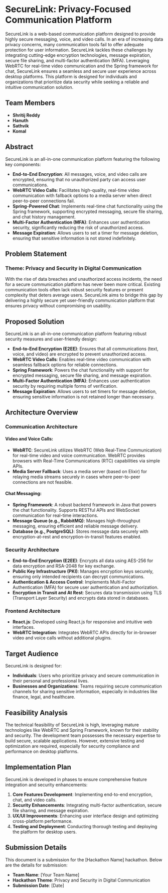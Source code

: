 # SecureLink: Privacy-Focused Communication Platform

SecureLink is a web-based communication platform designed to provide highly secure messaging, voice, and video calls. In an era of increasing data privacy concerns, many communication tools fail to offer adequate protection for user information. SecureLink tackles these challenges by integrating cutting-edge encryption technologies, message expiration, secure file sharing, and multi-factor authentication (MFA). Leveraging WebRTC for real-time video communication and the Spring framework for chat, SecureLink ensures a seamless and secure user experience across desktop platforms. This platform is designed for individuals and organizations that prioritize data security while seeking a reliable and intuitive communication solution.

## Team Members

- **Shritij Reddy**
- **Hanuth** 
- **Sathvik** 
- **Komal**

## Abstract

SecureLink is an all-in-one communication platform featuring the following key components:

- **End-to-End Encryption**: All messages, voice, and video calls are encrypted, ensuring that no unauthorized party can access user communications.
- **WebRTC Video Calls**: Facilitates high-quality, real-time video communication with fallback options to a media server when direct peer-to-peer connections fail.
- **Spring-Powered Chat**: Implements real-time chat functionality using the Spring framework, supporting encrypted messaging, secure file sharing, and chat history management.
- **Multi-Factor Authentication (MFA)**: Enhances user authentication security, significantly reducing the risk of unauthorized access.
- **Message Expiration**: Allows users to set a timer for message deletion, ensuring that sensitive information is not stored indefinitely.

## Problem Statement

### Theme: Privacy and Security in Digital Communication

With the rise of data breaches and unauthorized access incidents, the need for a secure communication platform has never been more critical. Existing communication tools often lack robust security features or present complexity that deters average users. SecureLink aims to bridge this gap by delivering a highly secure yet user-friendly communication platform that ensures privacy without compromising on usability.

## Proposed Solution

SecureLink is an all-in-one communication platform featuring robust security measures and user-friendly design:

- **End-to-End Encryption (E2EE)**: Ensures that all communications (text, voice, and video) are encrypted to prevent unauthorized access.
- **WebRTC Video Calls**: Enables real-time video communication with seamless fallback options for reliable connections.
- **Spring Framework**: Powers the chat functionality with support for encrypted messaging, secure file sharing, and message expiration.
- **Multi-Factor Authentication (MFA)**: Enhances user authentication security by requiring multiple forms of verification.
- **Message Expiration**: Allows users to set timers for message deletion, ensuring sensitive information is not retained longer than necessary.

## Architecture Overview

### Communication Architecture

#### Video and Voice Calls:

- **WebRTC**: SecureLink utilizes WebRTC (Web Real-Time Communication) for real-time video and voice communication. WebRTC provides browsers with Real-Time Communications (RTC) capabilities via simple APIs.
- **Media Server Fallback**: Uses a media server (based on Elixir) for relaying media streams securely in cases where peer-to-peer connections are not feasible.

#### Chat Messaging:

- **Spring Framework**: A robust backend framework in Java that powers the chat functionality. Supports RESTful APIs and WebSocket communication for real-time interactions.
- **Message Queue (e.g., RabbitMQ)**: Manages high-throughput messaging, ensuring efficient and reliable message delivery.
- **Database (e.g., PostgreSQL)**: Stores message data securely with encryption-at-rest and encryption-in-transit features enabled.

### Security Architecture

- **End-to-End Encryption (E2EE)**: Encrypts all data using AES-256 for data encryption and RSA-2048 for key exchange.
- **Public Key Infrastructure (PKI)**: Manages encryption keys securely, ensuring only intended recipients can decrypt communications.
- **Authentication & Access Control**: Implements Multi-Factor Authentication (MFA) for secure user authentication and authorization.
- **Encryption in Transit and At Rest**: Secures data transmission using TLS (Transport Layer Security) and encrypts data stored in databases.

### Frontend Architecture

- **React.js**: Developed using React.js for responsive and intuitive web interfaces.
- **WebRTC Integration**: Integrates WebRTC APIs directly for in-browser video and voice calls without additional plugins.

## Target Audience

SecureLink is designed for:

- **Individuals**: Users who prioritize privacy and secure communication in their personal and professional lives.
- **Businesses and Organizations**: Teams requiring secure communication channels for sharing sensitive information, especially in industries like finance, legal, and healthcare.

## Feasibility Analysis

The technical feasibility of SecureLink is high, leveraging mature technologies like WebRTC and Spring Framework, known for their stability and security. The development team possesses the necessary expertise to build secure, scalable applications. However, extensive testing and optimization are required, especially for security compliance and performance on desktop platforms.

## Implementation Plan

SecureLink is developed in phases to ensure comprehensive feature integration and security enhancements:

1. **Core Features Development**: Implementing end-to-end encryption, chat, and video calls.
2. **Security Enhancements**: Integrating multi-factor authentication, secure file sharing, and message expiration.
3. **UX/UI Improvements**: Enhancing user interface design and optimizing cross-platform performance.
4. **Testing and Deployment**: Conducting thorough testing and deploying the platform for desktop users.

## Submission Details

This document is a submission for the [Hackathon Name] hackathon. Below are the details for submission:

- **Team Name**: [Your Team Name]
- **Hackathon Theme**: Privacy and Security in Digital Communication
- **Submission Date**: [Date]

